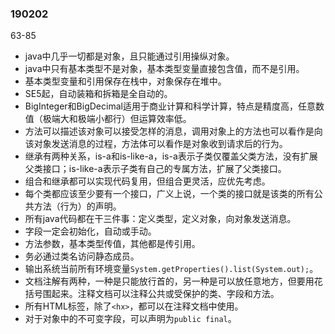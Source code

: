 ### 190202

63-85

* java中几乎一切都是对象，且只能通过引用操纵对象。
* java中只有基本类型不是对象，基本类型变量直接包含值，而不是引用。
* 基本类型变量和引用保存在栈中，对象保存在堆中。
* SE5起，自动装箱和拆箱是全自动的。
* BigInteger和BigDecimal适用于商业计算和科学计算，特点是精度高，任意数值（极端大和极端小都行）但运算效率低。
* 方法可以描述该对象可以接受怎样的消息，调用对象上的方法也可以看作是向该对象发送消息的过程，方法体可以看作是对象收到请求后的行为。
* 继承有两种关系，is-a和is-like-a，is-a表示子类仅覆盖父类方法，没有扩展父类接口；is-like-a表示子类有自己的专属方法，扩展了父类接口。
* 组合和继承都可以实现代码复用，但组合更灵活，应优先考虑。
* 每个类都应该至少要有一个接口，广义上说，一个类的接口就是该类的所有公共方法（行为）的声明。
* 所有java代码都在干三件事：定义类型，定义对象，向对象发送消息。
* 字段一定会初始化，自动或手动。
* 方法参数，基本类型传值，其他都是传引用。
* 务必通过类名访问静态成员。
* 输出系统当前所有环境变量`System.getProperties().list(System.out);`。
* 文档注解有两种，一种是只能放行首的，另一种是可以放任意地方，但要用花括号围起来。注释文档可以注释公共或受保护的类、字段和方法。
* 所有HTML标签，除了`<hx>`，都可以在注释文档中使用。
* 对于对象中的不可变字段，可以声明为`public final`。